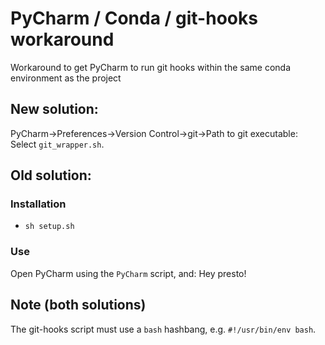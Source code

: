 # PyCharm / Conda / git-hooks workaround

Workaround to get PyCharm to run git hooks within the same conda environment as the project

## New solution:

PyCharm->Preferences->Version Control->git->Path to git executable: Select `git_wrapper.sh`.

## Old solution:

### Installation

- `sh setup.sh`

### Use
Open PyCharm using the `PyCharm` script, and: Hey presto!

## Note (both solutions)
The git-hooks script must use a `bash` hashbang, e.g. `#!/usr/bin/env bash`.
